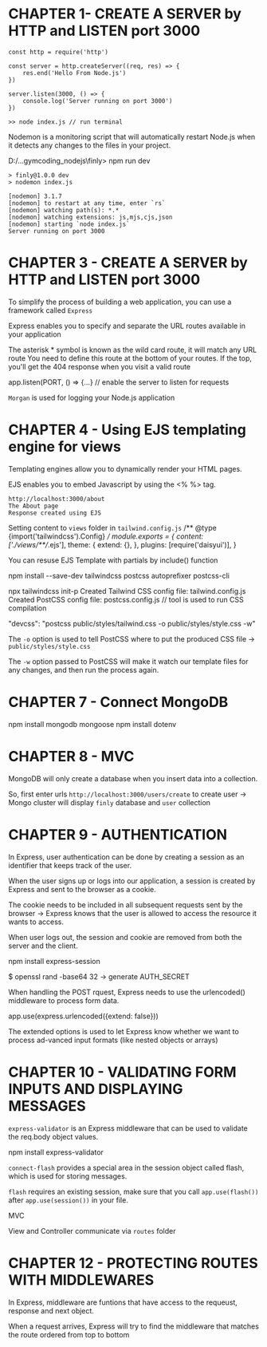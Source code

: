 # CHAPTER 1- CREATE A SERVER by HTTP and LISTEN port 3000

```
const http = require('http')

const server = http.createServer((req, res) => {
    res.end('Hello From Node.js')
})

server.listen(3000, () => {
    console.log('Server running on port 3000')
})

>> node index.js // run terminal
```

Nodemon is a monitoring script that will automatically restart Node.js when it detects any changes to the files
in your project.

D:/...gymcoding_nodejs\finly> npm run dev  

```
> finly@1.0.0 dev 
> nodemon index.js

[nodemon] 3.1.7
[nodemon] to restart at any time, enter `rs`  
[nodemon] watching path(s): *.*
[nodemon] watching extensions: js,mjs,cjs,json
[nodemon] starting `node index.js`
Server running on port 3000
```

# CHAPTER 3 - CREATE A SERVER by HTTP and LISTEN port 3000

To simplify the process of building a web application, you can use a framework called `Express`

Express enables you to specify and separate the URL routes available in your application

The asterisk * symbol is known as the wild card route, it will match any URL route
You need to define this route at the bottom of your routes. If the top, you'll get the 404 response when you visit a valid route

app.listen(PORT, () => {...} // enable the server to listen for requests

`Morgan` is used for logging your Node.js application

# CHAPTER 4 - Using EJS templating engine for views

Templating engines allow you to dynamically render your HTML pages.

EJS enables you to embed Javascript by using the <% %> tag.

```
http://localhost:3000/about
The About page
Response created using EJS
```

Setting content to `views` folder in `tailwind.config.js`
/** @type {import('tailwindcss').Config} */
module.exports = {
  content: ['./views/**/*.ejs'],
  theme: {
    extend: {},
  },
  plugins: [require('daisyui')],
}

You can resuse EJS Template with partials by include() function

npm install --save-dev tailwindcss postcss autoprefixer postcss-cli

npx tailwindcss init-p
Created Tailwind CSS config file: tailwind.config.js
Created PostCSS config file: postcss.config.js  // tool is used to run CSS compilation

"devcss": "postcss public/styles/tailwind.css -o public/styles/style.css -w"

The `-o` option is used to tell PostCSS where to put the produced CSS file -> `public/styles/style.css`

The `-w` option passed to PostCSS will make it watch our template files for any changes, and then run the process again.

# CHAPTER 7 - Connect MongoDB

npm install mongodb mongoose
npm install dotenv

# CHAPTER 8 - MVC

MongoDB will only create a database when you insert data into a collection.

So, first enter urls `http://localhost:3000/users/create` to create user -> Mongo cluster will display `finly` database and `user` collection

# CHAPTER 9 - AUTHENTICATION

In Express, user authentication can be done by creating a session as an identifier that keeps track of the user.

When  the user signs up or logs into our application, a session is created by Express and sent to the browser as a cookie.

The cookie needs to be included in all subsequent requests sent by the browser -> Express knows that the user is allowed to access the resource it wants to access.

When user logs out, the session and cookie are removed from both the server and the client.

npm install express-session

$ openssl rand -base64 32 -> generate AUTH_SECRET

When handling the POST rquest, Express needs to use the urlencoded() middleware to process form data.

app.use(express.urlencoded({extend: false}))

The extended options is used to let Express know whether we want to process ad-vanced input formats (like nested objects or arrays)

# CHAPTER 10 - VALIDATING FORM INPUTS AND DISPLAYING MESSAGES

`express-validator` is an Express middleware that can be used to validate the req.body object values.

npm install express-validator

`connect-flash` provides a special area in the session object called flash, which is used for storing messages.

`flash` requires an existing session, make sure that you call `app.use(flash())` after `app.use(session())` in your file.

MVC

View and Controller communicate via `routes` folder

# CHAPTER 12 - PROTECTING ROUTES WITH MIDDLEWARES

In Express, middleware are funtions that have access to the requeust, response and next object.

When a request arrives, Express will try to find the middleware that matches the route ordered from top to bottom
